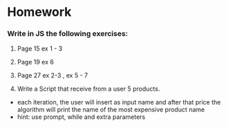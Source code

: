 # Homework

### Write in JS the following exercises:

1. Page 15 ex 1 - 3

2. Page 19 ex 6

3. Page 27 ex 2-3 , ex 5 - 7

4. Write a Script that receive from a user 5 products.

- each iteration, the user will insert as input name and after that price the algorithm will print the name of the most expensive product name
- hint: use prompt, while and extra parameters
